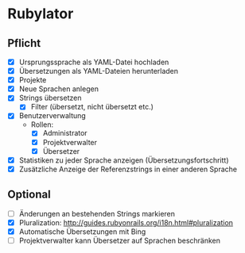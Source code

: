 Rubylator
=========

Pflicht
-------

* [x] Ursprungssprache als YAML-Datei hochladen
* [x] Übersetzungen als YAML-Dateien herunterladen
* [x] Projekte
* [x] Neue Sprachen anlegen
* [x] Strings übersetzen
  * [x] Filter (übersetzt, nicht übersetzt etc.)
* [x] Benutzerverwaltung
  * Rollen:
    * [x] Administrator
    * [x] Projektverwalter
    * [x] Übersetzer
* [x] Statistiken zu jeder Sprache anzeigen (Übersetzungsfortschritt)
* [x] Zusätzliche Anzeige der Referenzstrings in einer anderen Sprache

Optional
--------

* [ ] Änderungen an bestehenden Strings markieren
* [x] Pluralization: http://guides.rubyonrails.org/i18n.html#pluralization
* [x] Automatische Übersetzungen mit Bing
* [ ] Projektverwalter kann Übersetzer auf Sprachen beschränken
